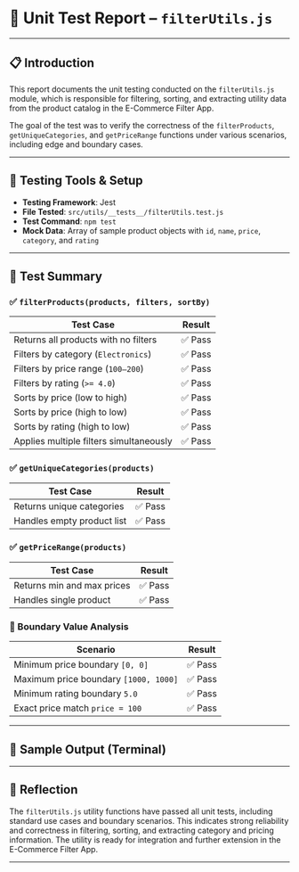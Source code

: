 # 🧪 Unit Test Report – `filterUtils.js`

---

## 📋 Introduction

This report documents the unit testing conducted on the `filterUtils.js` module, which is responsible for filtering, sorting, and extracting utility data from the product catalog in the E-Commerce Filter App.

The goal of the test was to verify the correctness of the `filterProducts`, `getUniqueCategories`, and `getPriceRange` functions under various scenarios, including edge and boundary cases.

---

## 🧪 Testing Tools & Setup

- **Testing Framework**: Jest
- **File Tested**: `src/utils/__tests__/filterUtils.test.js`
- **Test Command**: `npm test`
- **Mock Data**: Array of sample product objects with `id`, `name`, `price`, `category`, and `rating`

---

## 🧾 Test Summary

### ✅ `filterProducts(products, filters, sortBy)`

| Test Case                               | Result  |
| --------------------------------------- | ------- |
| Returns all products with no filters    | ✅ Pass |
| Filters by category (`Electronics`)     | ✅ Pass |
| Filters by price range (`100–200`)      | ✅ Pass |
| Filters by rating (`>= 4.0`)            | ✅ Pass |
| Sorts by price (low to high)            | ✅ Pass |
| Sorts by price (high to low)            | ✅ Pass |
| Sorts by rating (high to low)           | ✅ Pass |
| Applies multiple filters simultaneously | ✅ Pass |

### ✅ `getUniqueCategories(products)`

| Test Case                  | Result  |
| -------------------------- | ------- |
| Returns unique categories  | ✅ Pass |
| Handles empty product list | ✅ Pass |

### ✅ `getPriceRange(products)`

| Test Case                  | Result  |
| -------------------------- | ------- |
| Returns min and max prices | ✅ Pass |
| Handles single product     | ✅ Pass |

### 🧪 Boundary Value Analysis

| Scenario                              | Result  |
| ------------------------------------- | ------- |
| Minimum price boundary `[0, 0]`       | ✅ Pass |
| Maximum price boundary `[1000, 1000]` | ✅ Pass |
| Minimum rating boundary `5.0`         | ✅ Pass |
| Exact price match `price = 100`       | ✅ Pass |

---

## 🧾 Sample Output (Terminal)

---

## 🧠 Reflection

The `filterUtils.js` utility functions have passed all unit tests, including standard use cases and boundary scenarios. This indicates strong reliability and correctness in filtering, sorting, and extracting category and pricing information. The utility is ready for integration and further extension in the E-Commerce Filter App.

---
